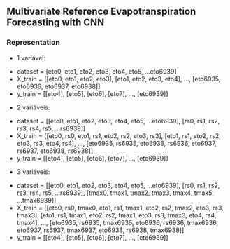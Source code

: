 ## Multivariate Reference Evapotranspiration Forecasting with CNN

### Representation

* 1 variável:
- dataset = [eto0, eto1, eto2, eto3, eto4, eto5, ...eto6939]
- X_train = [[eto0, eto1, eto2, eto3], [eto1, eto2, eto3, eto4], ..., [eto6935, eto6936, eto6937, eto6938]]
- y_train = [[eto4], [eto5], [eto6], [eto7], ..., [eto6939]]

* 2 variáveis:
- dataset = [[eto0, eto1, eto2, eto3, eto4, eto5, ...eto6939], [rs0, rs1, rs2, rs3, rs4, rs5, ...rs6939]]
- X_train = [[eto0, rs0, eto1, rs1, eto2, rs2, eto3, rs3], [eto1, rs1, eto2, rs2, eto3, rs3, eto4, rs4], ..., [eto6935, rs6935, eto6936, rs6936, eto6937, rs6937, eto6938, rs6938]]
- y_train = [[eto4], [eto5], [eto6], [eto7], ..., [eto6939]]

* 3 variáveis:
- dataset = [[eto0, eto1, eto2, eto3, eto4, eto5, ...eto6939], [rs0, rs1, rs2, rs3, rs4, rs5, ...rs6939], [tmax0, tmax1, tmax2, tmax3, tmax4, tmax5, ...tmax6939]]
- X_train = [[eto0, rs0, tmax0, eto1, rs1, tmax1, eto2, rs2, tmax2, eto3, rs3, tmax3], [eto1, rs1, tmax1, eto2, rs2, tmax1, eto3, rs3, tmax3, eto4, rs4, tmax4], ..., [eto6935, rs6935, tmax6935, eto6936, rs6936, tmax6936, eto6937, rs6937, tmax6937, eto6938, rs6938, tmax6938]]
- y_train = [[eto4], [eto5], [eto6], [eto7], ..., [eto6939]]
